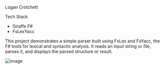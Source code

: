 Logan Crotchett

Tech Stack
- Giraffe F#
- FsLexYacc

This project demonstrates a simple parser built using FsLex and FsYacc, the F# tools for lexical and syntactic analysis. It reads an input string or file, parses it, and displays the parsed structure or result.

![image](https://github.com/user-attachments/assets/f46c2894-fdd0-4bcc-a2a8-ceef341d9b58)
